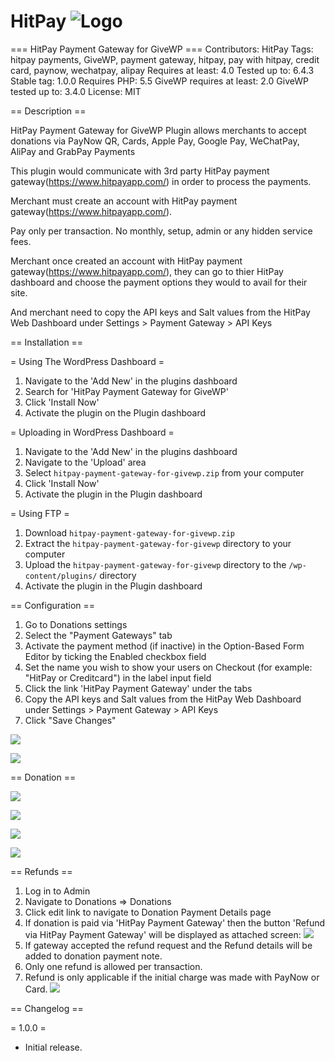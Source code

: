 # HitPay ![Logo](hitpay-payment-gateway/assets/images/logo.png)

=== HitPay Payment Gateway for GiveWP ===
Contributors: HitPay
Tags: hitpay payments, GiveWP, payment gateway, hitpay, pay with hitpay, credit card, paynow, wechatpay, alipay
Requires at least: 4.0
Tested up to: 6.4.3
Stable tag: 1.0.0
Requires PHP: 5.5
GiveWP requires at least: 2.0
GiveWP tested up to: 3.4.0
License: MIT

== Description ==

HitPay Payment Gateway for GiveWP Plugin allows merchants to accept donations via PayNow QR, Cards, Apple Pay, Google Pay, WeChatPay, AliPay and GrabPay Payments

This plugin would communicate with 3rd party HitPay payment gateway(https://www.hitpayapp.com/) in order to process the payments.

Merchant must create an account with HitPay payment gateway(https://www.hitpayapp.com/).

Pay only per transaction. No monthly, setup, admin or any hidden service fees.

Merchant once created an account with HitPay payment gateway(https://www.hitpayapp.com/), they can go to thier HitPay dashboard and choose the payment options they would to avail for their site.

And merchant need to copy the API keys and Salt values from the HitPay Web Dashboard under Settings > Payment Gateway > API Keys

== Installation ==

= Using The WordPress Dashboard =

1. Navigate to the 'Add New' in the plugins dashboard
2. Search for 'HitPay Payment Gateway for GiveWP'
3. Click 'Install Now'
4. Activate the plugin on the Plugin dashboard

= Uploading in WordPress Dashboard =

1. Navigate to the 'Add New' in the plugins dashboard
2. Navigate to the 'Upload' area
3. Select `hitpay-payment-gateway-for-givewp.zip` from your computer
4. Click 'Install Now'
5. Activate the plugin in the Plugin dashboard

= Using FTP =

1. Download `hitpay-payment-gateway-for-givewp.zip`
2. Extract the `hitpay-payment-gateway-for-givewp` directory to your computer
3. Upload the `hitpay-payment-gateway-for-givewp` directory to the `/wp-content/plugins/` directory
4. Activate the plugin in the Plugin dashboard

== Configuration ==

1. Go to Donations settings
2. Select the "Payment Gateways" tab
3. Activate the payment method (if inactive) in the Option-Based Form Editor by ticking the Enabled checkbox field
4. Set the name you wish to show your users on Checkout (for example: "HitPay or Creditcard") in the label input field
5. Click the link 'HitPay Payment Gateway' under the tabs
6. Copy the API keys and Salt values from the HitPay Web Dashboard under Settings > Payment Gateway > API Keys
7. Click "Save Changes"


![](hitpay-payment-gateway/assets/screenshots/1-plugin-settings-1.png)

![](hitpay-payment-gateway/assets/screenshots/1-plugin-settings-2.png)

== Donation ==

![](hitpay-payment-gateway/assets/screenshots/2-checkout-page-1.png)

![](hitpay-payment-gateway/assets/screenshots/2-checkout-page-2.png)

![](hitpay-payment-gateway/assets/screenshots/2-checkout-page-3.png)

![](hitpay-payment-gateway/assets/screenshots/2-checkout-page-4.png)

== Refunds ==

1. Log in to Admin
2. Navigate to Donations ⇒ Donations
3. Click edit link to navigate to Donation Payment Details page
4. If donation is paid via 'HitPay Payment Gateway' then the button 'Refund via HitPay Payment Gateway' will be displayed as attached screen:
![](hitpay-payment-gateway/assets/screenshots/3-Refund-1.png)
5. If gateway accepted the refund request and the Refund details will be added to donation payment note.
6. Only one refund is allowed per transaction.
7. Refund is only applicable if the initial charge was made with PayNow or Card.
![](hitpay-payment-gateway/assets/screenshots/3-Refund-2.png)


== Changelog ==

= 1.0.0 =
* Initial release.
